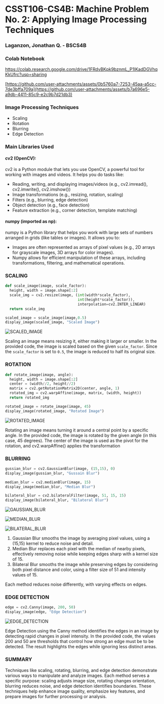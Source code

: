 # CSST106-CS4B: Machine Problem No. 2: Applying Image Processing Techniques

### Laganzon, Jonathan Q. - BSCS4B
### Colab Notebook
https://colab.research.google.com/drive/1FRdvBKpk9bznmL_P1IKadDGVhqKkUfrc?usp=sharing

[https://github.com/user-attachments/assets/0b5760a7-7253-45aa-a5cc-7de3bffa709a](https://github.com/user-attachments/assets/b7a696e5-a9db-4411-85c9-e2c9b7d21db3)

### Image Processing Techniques

- Scaling
- Rotation
- Blurring
- Edge Detection

### Main Libraries Used
  #### cv2 (OpenCV):
  cv2 is a Python module that lets you use OpenCV, a powerful tool for working with images and videos. It helps you do tasks like:

  - Reading, writing, and displaying images/videos (e.g., cv2.imread(), cv2.imwrite(), cv2.imshow())
  - Image transformations (e.g., resizing, rotation, scaling)
  - Filters (e.g., blurring, edge detection)
  - Object detection (e.g., face detection)
  - Feature extraction (e.g., corner detection, template matching)

  #### numpy (imported as np):
  numpy is a Python library that helps you work with large sets of numbers arranged in grids (like tables or images). It allows you to:

  - Images are often represented as arrays of pixel values (e.g., 2D arrays for grayscale images, 3D arrays for color images).
  - Numpy allows for efficient manipulation of these arrays, including transformations, filtering, and mathematical operations.


### SCALING
```python
def scale_image(image, scale_factor):
  height, width = image.shape[:2]
  scale_img = cv2.resize(image, (int(width*scale_factor), 
                                 int(height*scale_factor)), 
                                 interpolation=cv2.INTER_LINEAR)
  return scale_img

scaled_image = scale_image(image,0.5)
display_image(scaled_image, "Scaled Image")
```
![SCALED_IMAGE](https://github.com/user-attachments/assets/1e44a051-11f4-414d-99ea-fe52167b2158)

Scaling an image means resizing it, either making it larger or smaller. In the provided code, the image is scaled based on the given `scale_factor`. Since the `scale_factor` is set to `0.5`, the image is reduced to half its original size.

### ROTATION

```python
def rotate_image(image, angle):
  height, width = image.shape[:2]
  center = (width//2, height//2)
  matrix = cv2.getRotationMatrix2D(center, angle, 1)
  rotated_img = cv2.warpAffine(image, matrix, (width, height))
  return rotated_img

rotated_image = rotate_image(image, 45)
display_image(rotated_image, "Rotated Image")
```
![ROTATED_IMAGE](https://github.com/user-attachments/assets/0f96e998-0e13-464f-b766-3b939ac49162)

Rotating an image means turning it around a central point by a specific angle. In the provided code, the image is rotated by the given angle (in this case, 45 degrees). The center of the image is used as the pivot for the rotation, and cv2.warpAffine() applies the transformation

### BLURRING
```python
gussian_blur = cv2.GaussianBlur(image, (15,15), 0)
display_image(gussian_blur, "Gussain Blur")

median_blur = cv2.medianBlur(image, 15)
display_image(median_blur, "Median Blur")

bilateral_blur = cv2.bilateralFilter(image, 51, 15, 15)
display_image(bilateral_blur, "Bilateral Blur")
```
![GAUSSIAN_BLUR](https://github.com/user-attachments/assets/53a0e02f-1509-4d76-ad41-96ee4179e9f2)

![MEDIAN_BLUR](https://github.com/user-attachments/assets/db4f1ef0-8fc2-4e8a-b4d4-59c82140c437)

![BILATERAL_BLUR](https://github.com/user-attachments/assets/d1d15f8a-ae14-45ef-91a6-7be0f6442ee6)
1. Gaussian Blur smooths the image by averaging pixel values, using a (15,15) kernel to reduce noise and detail.
2. Median Blur replaces each pixel with the median of nearby pixels, effectively removing noise while keeping edges sharp with a kernel size of 15.
3. Bilateral Blur smooths the image while preserving edges by considering both pixel distance and color, using a filter size of 51 and intensity values of 15.
   
Each method reduces noise differently, with varying effects on edges.

### EDGE DETECTION
```python
edge = cv2.Canny(image, 200, 50)
display_image(edge, "Edge Detection")
```
![EDGE_DETECTION](https://github.com/user-attachments/assets/51f8b066-5fcc-4903-9f49-ab46582cee89)

Edge Detection using the Canny method identifies the edges in an image by detecting rapid changes in pixel intensity. In the provided code, the values 200 and 50 are thresholds that control how strong an edge must be to be detected. The result highlights the edges while ignoring less distinct areas.

### SUMMARY 

Techniques like scaling, rotating, blurring, and edge detection demonstrate various ways to manipulate and analyze images. Each method serves a specific purpose: scaling adjusts image size, rotating changes orientation, blurring reduces noise, and edge detection identifies boundaries. These techniques help enhance image quality, emphasize key features, and prepare images for further processing or analysis.
